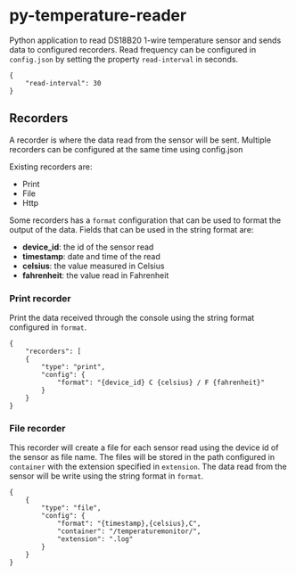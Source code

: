 # py-temperature-reader

Python application to read DS18B20 1-wire temperature sensor and sends data to configured recorders. Read frequency can be configured in `config.json` by setting the property `read-interval` in seconds.

    {
        "read-interval": 30
    }

## Recorders

A recorder is where the data read from the sensor will be sent. Multiple recorders can be configured at the same time using config.json

Existing recorders are:

- Print
- File
- Http

Some recorders has a `format` configuration that can be used to format the output of the data. Fields that can be used in the string format are:

- **device_id**: the id of the sensor read
- **timestamp**: date and time of the read
- **celsius**: the value measured in Celsius
- **fahrenheit**: the value read in Fahrenheit

### Print recorder

Print the data received through the console using the string format configured in `format`.

    {
        "recorders": [
        {
            "type": "print",
            "config": {
                "format": "{device_id} C {celsius} / F {fahrenheit}"
            }
        }
    }

### File recorder

This recorder will create a file for each sensor read using the device id of the sensor as file name. The files will be stored in the path configured in `container` with the extension specified in `extension`. The data read from the sensor will be write using the string format in `format`.

    {
        {
            "type": "file",
            "config": {
                "format": "{timestamp},{celsius},C",
                "container": "/temperaturemonitor/",
                "extension": ".log"
            }
        }
    }